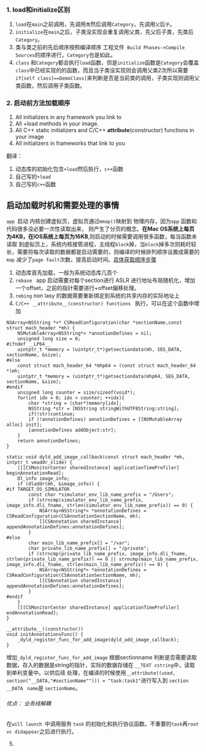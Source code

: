 ### 1. load和initialize区别
1. `load`在`main`之前调用，先调用`类`然后调用`Category`，先调用`父`后`子`。
2. `initialize`在`main`之后，子类没实现会重复调用父类，先父后子类，先类后`Category`。
3. 类与类之前的先后顺序按照编译顺序 工程文件` Build Phases->Compile Sources`的顺序进行，`Category`也是如此。
4. `class` 和`Category`都会执行`load`函数，但是`initialize`函数是`Category`会覆盖`class`中已经实现的的函数，而且当子类没实现则会调用父类2次所以需要`if[self class]==DemoClass]`来判断是否是当前类的调用，子类实现则调用父类函数，然后调用子类函数。

### 2. 启动前方法加载顺序
>
1. All initializers in any framework you link to
2. All +load methods in your image.
3. All C++ static initializers and C/C++ __attribute__(constructor) functions in your image
4. All initializers in frameworks that link to you

翻译：

1. 动态库的初始化包含`+load`然后执行，`c++`函数
2. 自己写的`+load`
3. 自己写的`c++`函数



##  启动加载时机和需要处理的事情

`app `启动 内核创建虚拟页，虚拟页通过`mmap()`映射到 物理内存，因为`app` 函数和代码很多没必要一次性读取出来，
则产生了分页的概念。**在Mac OS系统上每页为4KB，在iOS系统上每页为16KB**,则启动的时候需要调用很多函数，每当函数未读取
到虚拟页上，系统内核接管进程，主线程`block`掉，当`block`掉多次则耗时较长，需要将每次读取的数据都是启动需要的，则编译的时候排列顺序设置成需要的`map`
减少了` page fault `次数，提高启动时间。[具体获取顺序步骤](https://www.jianshu.com/p/559f724933ff)

1. 动态库首先加载，一般为系统动态库几百个
2. `rebase ` app 启动需要对每个section进行 ASLR 进行地址布局随机化，增加一个offset，之前的指针需要进行+offset偏移处理。
3. `rebing` non lasy 的数据需要重新绑定到系统的共享内存的实际地址上
4. `C/C++ __attribute__(constructor) functions ` 执行，可以在这个函数中增加

```
NSArray<NSString *>* CSReadConfiguration(char *sectionName,const struct mach_header *mh) {
    NSMutableArray<NSString*> *annotionDefines = nil;
    unsigned long size = 0;
#ifndef __LP64__
    uintptr_t *memory = (uintptr_t*)getsectiondata(mh, SEG_DATA, sectionName, &size);
#else
    const struct mach_header_64 *mhp64 = (const struct mach_header_64 *)mh;
    uintptr_t *memory = (uintptr_t*)getsectiondata(mhp64, SEG_DATA, sectionName, &size);
#endif
    unsigned long counter = size/sizeof(void*);
    for(int idx = 0; idx < counter; ++idx){
        char *string = (char*)memory[idx];
        NSString *str = [NSString stringWithUTF8String:string];
        if(!str)continue;
        if (!annotionDefines) annotionDefines = [[NSMutableArray alloc] init];
        [annotionDefines addObject:str];
    }
    return annotionDefines;
}

static void dyld_add_image_callback(const struct mach_header *mh, intptr_t vmaddr_slide) {
    [[[CSMonitorCenter sharedInstance] applicationTimeProfiler] beginAnnotationRead];
    Dl_info image_info;
    if (dladdr(mh, &image_info)) {
#if TARGET_OS_SIMULATOR
        const char *simulator_env_lib_name_prefix = "/Users";
        if (strncmp(simulator_env_lib_name_prefix, image_info.dli_fname, strlen(simulator_env_lib_name_prefix)) == 0) {
            NSArray<NSString*> *annotationDefines = CSReadConfiguration(CSAnnotationSectionName, mh);
            [[CSAnnotation sharedInstance] appendAnnotationDefines:annotationDefines];
        }
#else
        char main_lib_name_prefix[] = "/var";
        char private_lib_name_prefix[] = "/private";
        if (strncmp(private_lib_name_prefix, image_info.dli_fname, strlen(private_lib_name_prefix)) == 0 || strncmp(main_lib_name_prefix, image_info.dli_fname, strlen(main_lib_name_prefix)) == 0) {
            NSArray<NSString*> *annotationDefines = CSReadConfiguration(CSAnnotationSectionName, mh);
            [[CSAnnotation sharedInstance] appendAnnotationDefines:annotationDefines];
        }
#endif
    }
    [[[CSMonitorCenter sharedInstance] applicationTimeProfiler] endAnnotationRead];
}

__attribute__((constructor))
void initAnnotationsFunc() {
    _dyld_register_func_for_add_image(dyld_add_image_callback);
}
```
增加`_dyld_register_func_for_add_image` 根据sectionname 判断是否需要读取数据，存入的数据是string的指针，实际的数据存储在 `__TEXT cstring`中，读取到单利变量中。以供后续
处理，在编译的时候使用`__attribute((used, section("__DATA,"#sectionName""))) = "task:task1"`进行写入到 `section __DATA ` `name`是 `sectionName`。

###### 优点： 业务线解耦

在`will launch `中调用服务 `task` 的初始化和执行协议函数。不重要的`task`再`root vc didappear`之后进行执行。

5. 
